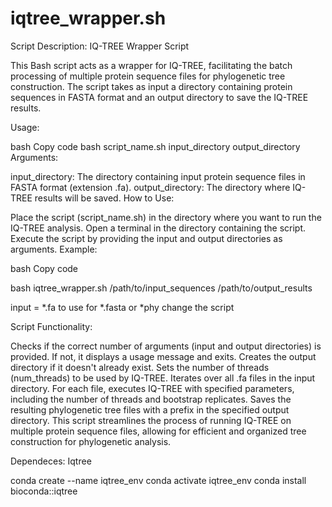 # iqtree_wrapper.sh

Script Description: IQ-TREE Wrapper Script

This Bash script acts as a wrapper for IQ-TREE, facilitating the batch processing of multiple protein sequence files for phylogenetic tree construction. The script takes as input a directory containing protein sequences in FASTA format and an output directory to save the IQ-TREE results.

Usage:

bash
Copy code
bash script_name.sh input_directory output_directory
Arguments:

input_directory: The directory containing input protein sequence files in FASTA format (extension .fa).
output_directory: The directory where IQ-TREE results will be saved.
How to Use:

Place the script (script_name.sh) in the directory where you want to run the IQ-TREE analysis.
Open a terminal in the directory containing the script.
Execute the script by providing the input and output directories as arguments.
Example:

bash
Copy code

bash iqtree_wrapper.sh /path/to/input_sequences /path/to/output_results

input = *.fa 
to use for *.fasta or *phy change the script

Script Functionality:

Checks if the correct number of arguments (input and output directories) is provided. If not, it displays a usage message and exits.
Creates the output directory if it doesn't already exist.
Sets the number of threads (num_threads) to be used by IQ-TREE.
Iterates over all .fa files in the input directory.
For each file, executes IQ-TREE with specified parameters, including the number of threads and bootstrap replicates.
Saves the resulting phylogenetic tree files with a prefix in the specified output directory.
This script streamlines the process of running IQ-TREE on multiple protein sequence files, allowing for efficient and organized tree construction for phylogenetic analysis.

Dependeces: Iqtree

conda create --name iqtree_env
conda activate iqtree_env
conda install bioconda::iqtree




